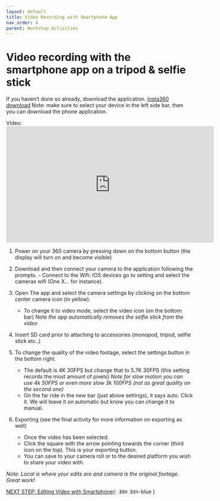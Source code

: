 ```yaml
---
layout: default
title: Video Recording with Smartphone App
nav_order: 4
parent: Workshop Activities
---
```


# Video recording with the smartphone app on a tripod & selfie stick

If you haven’t done so already, download the application. [Insta360 download](https://www.insta360.com/download/insta360-onex)
Note: make sure to select your device in the left side bar, then you can download the phone application. 

Video: <iframe width="560" height="315" src="https://www.youtube.com/embed/8ZPmzuT46UU" title="YouTube video player" frameborder="0" allow="accelerometer; autoplay; clipboard-write; encrypted-media; gyroscope; picture-in-picture" allowfullscreen></iframe>

1. Power on your 360 camera by pressing down on the bottom button (the display will turn on and become visible)

2. Download and then connect your camera to the application following the prompts.                                                                    - Connect to the Wifi: IOS devices go to setting and select the cameras wifi (One X... for instance).
3. Open The app and select the camera settings by clicking on the bottom center camera icon (in yellow). 
     - To change it to video mode, select the video icon (on the bottom bar)
_Note the app automatically removes the selfie stick from the video_

4. Insert SD card prior to attaching to accessories (monopod, tripod, selfie stick etc..)

5. To change the quality of the video footage, select the settings button in the bottom right.
    - The default is 4K 30FPS but change that to 5.7K 30FPS (this setting records the most amount of pixels)
_Note for slow motion you can use 4k 50FPS or even more slow 3k 100FPS (not as great quality on the second one)_
    - On  the far ride in the new bar (just above settings), it says auto. Click it. We will leave it on automatic but know you can change it to manual.

6. Exporting (see the final activity for more information on exporting as well)
    - Once the video has been selected. 
    - Click the square with the arrow pointing towards the corner (third icon on the top). This is your exporting button.  
    - You can save to your camera roll or to the desired platform you wish to share your video with. 

_Note: Local is where your edits are and camera is the original footage.
Great work!_

[NEXT STEP: Editing Video with Smartphone](editing-video-smartphone.html){: .btn .btn-blue }
